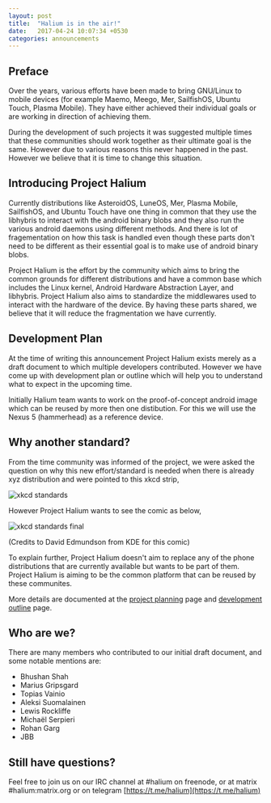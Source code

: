 ```yaml
---
layout: post
title:  "Halium is in the air!"
date:   2017-04-24 10:07:34 +0530
categories: announcements
---
```


## Preface

Over the years, various efforts have been made to bring GNU/Linux to mobile devices (for example Maemo, Meego, Mer, SailfishOS, Ubuntu Touch, Plasma Mobile). They have either achieved their individual goals or are working in direction of achieving them.

During the development of such projects it was suggested multiple times that these communities should work together as their ultimate goal is the same. However due to various reasons this never happened in the past. However we believe that it is time to change this situation.

## Introducing Project Halium

Currently distributions like AsteroidOS, LuneOS, Mer, Plasma Mobile, SailfishOS, and Ubuntu Touch have one thing in common that they use the libhybris to interact with the android binary blobs and they also run the various android daemons using different methods. And there is lot of fragementation on how this task is handled even though these parts don't need to be different as their essential goal is to make use of android binary blobs.

Project Halium is the effort by the community which aims to bring the common grounds for different distributions and have a common base which includes the Linux kernel, Android Hardware Abstraction Layer, and libhybris. Project Halium also aims to standardize the middlewares used to interact with the hardware of the device. By having these parts shared, we believe that it will reduce the fragmentation we have currently.

## Development Plan

At the time of writing this announcement Project Halium exists merely as a draft document to which multiple developers contributed. However we have come up with development plan or outline which will help you to understand what to expect in the upcoming time.

Initially Halium team wants to work on the proof-of-concept android image which can be reused by more then one distibution. For this we will use the Nexus 5 (hammerhead) as a reference device.

## Why another standard?

From the time community was informed of the project, we were asked the question on why this new effort/standard is needed when there is already xyz distribution and were pointed to this xkcd strip,

![xkcd standards](https://imgs.xkcd.com/comics/standards.png)

However Project Halium wants to see the comic as below,

![xkcd standards final](http://static.davidedmundson.co.uk/blog/standards_final.png)

(Credits to David Edmundson from KDE for this comic)

To explain further, Project Halium doesn't aim to replace any of the phone distributions that are currently available but wants to be part of them. Project Halium is aiming to be the common platform that can be reused by these communites.

More details are documented at the [project planning](https://github.com/Halium/docs/blob/master/Planning.md) page and [development outline](https://github.com/Halium/docs/blob/master/Development.md) page.

## Who are we?

There are many members who contributed to our initial draft document, and some notable mentions are:

- Bhushan Shah
- Marius Gripsgard
- Topias Vainio
- Aleksi Suomalainen
- Lewis Rockliffe
- Michaël Serpieri
- Rohan Garg
- JBB

## Still have questions?

Feel free to join us on our IRC channel at #halium on freenode, or at matrix #halium:matrix.org or on telegram [https://t.me/halium](https://t.me/halium)
